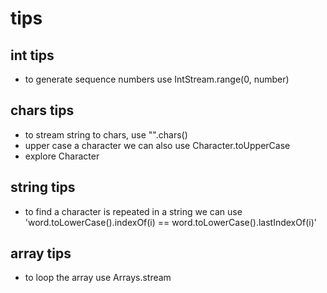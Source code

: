 # tips

## int tips
* to generate sequence numbers use IntStream.range(0, number)

## chars tips
* to stream string to chars, use "".chars()
* upper case a character we can also use Character.toUpperCase
* explore Character

## string tips
* to find a character is repeated in a string we can use 'word.toLowerCase().indexOf(i) == word.toLowerCase().lastIndexOf(i)'

## array tips
* to loop the array use Arrays.stream